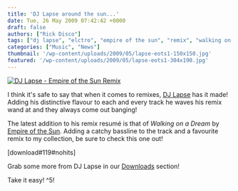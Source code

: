 ```yaml
---
title: 'DJ Lapse around the sun...'
date: Tue, 26 May 2009 07:42:42 +0000
draft: false
authors: ["Rick Disco"]
tags: ["dj lapse", "elctro", "empire of the sun", "remix", "walking on a dream"]
categories: ["Music", "News"]
thumbnail: '/wp-content/uploads/2009/05/lapse-eots1-150x150.jpg'
featured: '/wp-content/uploads/2009/05/lapse-eots1-304x190.jpg'
---
```


[![DJ Lapse - Empire of the Sun Remix](/wp-content/uploads/2009/05/lapse-eots.jpg "DJ Lapse - Empire of the Sun Remix")](/wp-content/uploads/2009/05/lapse-eots.jpg)

I think it's safe to say that when it comes to remixes, [DJ Lapse](/artists/dj-lapse "DJ Lapse") has it made! Adding his distinctive flavour to each and every track he waves his remix wand at and they always come out banging!

The latest addition to his remix resumé is that of _Walking on a Dream_ by [Empire of the Sun](http://www.myspace.com/empireofthesunsound "Empire of the Sun on Myspace"). Adding a catchy bassline to the track and a favourite remix to my collection, be sure to check this one out!

\[download#119#nohits\]

Grab some more from DJ Lapse in our [Downloads](/downloads "electrotrash Downloads") section!

Take it easy! ^5!